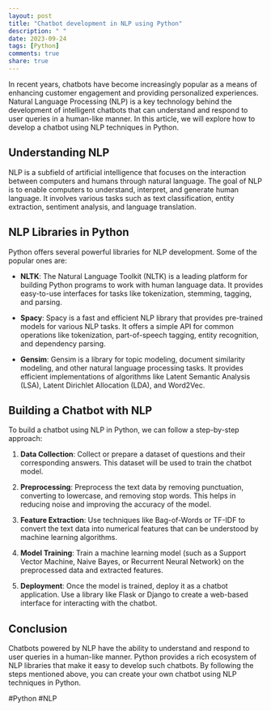 ```yaml
---
layout: post
title: "Chatbot development in NLP using Python"
description: " "
date: 2023-09-24
tags: [Python]
comments: true
share: true
---
```


In recent years, chatbots have become increasingly popular as a means of enhancing customer engagement and providing personalized experiences. Natural Language Processing (NLP) is a key technology behind the development of intelligent chatbots that can understand and respond to user queries in a human-like manner. In this article, we will explore how to develop a chatbot using NLP techniques in Python.

## Understanding NLP

NLP is a subfield of artificial intelligence that focuses on the interaction between computers and humans through natural language. The goal of NLP is to enable computers to understand, interpret, and generate human language. It involves various tasks such as text classification, entity extraction, sentiment analysis, and language translation.

## NLP Libraries in Python

Python offers several powerful libraries for NLP development. Some of the popular ones are:

- **NLTK**: The Natural Language Toolkit (NLTK) is a leading platform for building Python programs to work with human language data. It provides easy-to-use interfaces for tasks like tokenization, stemming, tagging, and parsing.

- **Spacy**: Spacy is a fast and efficient NLP library that provides pre-trained models for various NLP tasks. It offers a simple API for common operations like tokenization, part-of-speech tagging, entity recognition, and dependency parsing.

- **Gensim**: Gensim is a library for topic modeling, document similarity modeling, and other natural language processing tasks. It provides efficient implementations of algorithms like Latent Semantic Analysis (LSA), Latent Dirichlet Allocation (LDA), and Word2Vec.

## Building a Chatbot with NLP

To build a chatbot using NLP in Python, we can follow a step-by-step approach:

1. **Data Collection**: Collect or prepare a dataset of questions and their corresponding answers. This dataset will be used to train the chatbot model.

2. **Preprocessing**: Preprocess the text data by removing punctuation, converting to lowercase, and removing stop words. This helps in reducing noise and improving the accuracy of the model.

3. **Feature Extraction**: Use techniques like Bag-of-Words or TF-IDF to convert the text data into numerical features that can be understood by machine learning algorithms.

4. **Model Training**: Train a machine learning model (such as a Support Vector Machine, Naive Bayes, or Recurrent Neural Network) on the preprocessed data and extracted features.

5. **Deployment**: Once the model is trained, deploy it as a chatbot application. Use a library like Flask or Django to create a web-based interface for interacting with the chatbot.

## Conclusion

Chatbots powered by NLP have the ability to understand and respond to user queries in a human-like manner. Python provides a rich ecosystem of NLP libraries that make it easy to develop such chatbots. By following the steps mentioned above, you can create your own chatbot using NLP techniques in Python.

#Python #NLP